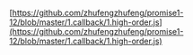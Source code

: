 [https://github.com/zhufengzhufeng/promise1-12/blob/master/1.callback/1.high-order.js](https://github.com/zhufengzhufeng/promise1-12/blob/master/1.callback/1.high-order.js)